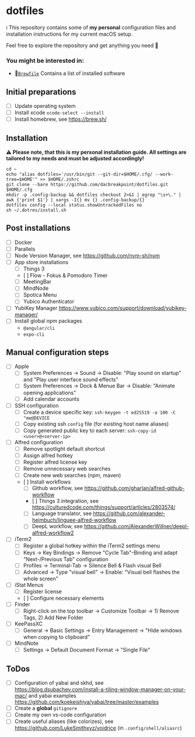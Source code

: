 # dotfiles

ℹ️ This repository contains some of **my personal** configuration files and installation instructions for my current macOS setup.

Feel free to explore the repository and get anything you need 😬

### You might be interested in:
* 🍎[`Brewfile`](.dotres/macos/Brewfile) Contains a list of installed software

## Initial preparations

- [ ] Update operating system
- [ ] Install xcode `xcode-select --install`
- [ ] Install homebrew, see <https://brew.sh/>

## Installation

⚠️ **Please note, that this is my personal installation guide. All settings are tailored to my needs and must be adjusted accordingly!**

```shell
cd ~
echo "alias dotfiles='/usr/bin/git --git-dir=$HOME/.cfg/ --work-tree=$HOME'" >> $HOME/.zshrc
git clone --bare https://github.com/dacbreakpoint/dotfiles.git $HOME/.cfg
mkdir -p .config-backup && dotfiles checkout 2>&1 | egrep "\s+\." | awk {'print $1'} | xargs -I{} mv {} .config-backup/{}
dotfiles config --local status.showUntrackedFiles no
sh ~/.dotres/install.sh
```

## Post installations

- [ ] Docker
- [ ] Parallels
- [ ] Node Version Manager, see <https://github.com/nvm-sh/nvm>
- [ ] App store installations
  - [ ] Things 3
  - [ ] Flow - Fokus & Pomodoro Timer
  - [ ] MeetingBar
  - [ ] MindNode
  - [ ] Spotica Menu
  - [ ] Yubico Authenticator
- [ ] YubiKey Manager <https://www.yubico.com/support/download/yubikey-manager/>
- [ ] Install global npm packages
  - `@angular/cli`
  - `expo-cli`

## Manual configuration steps

- [ ] Apple
  - [ ]	System Preferences -> Sound -> Disable: "Play sound on startup" and "Play user interface sound effects"
  - [ ]	System Preferences -> Dock & Menue Bar -> Disable: "Animate opening applications"
  - [ ]	Add calendar accounts
- [ ] SSH configuration
  - [ ] Create a device specific key: `ssh-keygen -t ed25519 -a 100 -C "me@DEVICE`
  - [ ] Copy existing ssh `config` file (for existing host name aliases)
  - [ ] Copy generated public key to each server: `ssh-copy-id <user>@<server-ip>`
- [ ] Alfred configuration
  - [ ] Remove spotlight default shortcut
  - [ ] Assign alfred hotkey
  - [ ] Register alfred license key
  - [ ] Remove unnecessary web searches
  - [ ] Create new web searches (npm, maven)
  - [ ] Install workflows
    - [ ] Github workflow, see <https://github.com/gharlan/alfred-github-workflow>
	- [ ] Things 3 integration, see <https://culturedcode.com/things/support/articles/2803574/>
	- [ ] Language translator, see <https://github.com/alexander-heimbuch/linguee-alfred-workflow>
	- [ ] DeepL workflow, see <https://github.com/AlexanderWillner/deepl-alfred-workflow2>
- [ ] iTerm2
  - [ ] Register a global hotkey within the iTerm2 settings menu
  - [ ] Keys -> Key Bindings -> Remove "Cycle Tab"-Binding and adapt "Next-/Previous Tab" configuration
  - [ ] Profiles -> Terminal-Tab -> Silence Bell & Flash visual Bell
  - [ ] Advanced -> Type "visual bell" -> Enable:  "Visual bell flashes the whole screen"
- [ ] iStat Menus
  - [ ] Register license
  - [ ] Configure necessary elements
- [ ] Finder
  - [ ] Right-click on the top toolbar -> Customize Toolbar -> 1) Remove Tags, 2) Add New Folder
- [ ] KeePassXC
  - [ ] General -> Basic Settings -> Entry Management -> "Hide windows when copying to clipboard"
- [ ] MindNote
  - [ ] Settings -> Default Document Format -> "Single File"

## ToDos

- [ ] Configuration of yabai and skhd, see <https://blog.dsubachev.com/install-a-tiling-window-manager-on-your-mac/> and yabai examples <https://github.com/koekeishiya/yabai/tree/master/examples>
- [ ] Create a **global** `gitignore`
- [ ] Create my own vs-code configuration
- [ ] Create useful aliases (like colorizes), see <https://github.com/LukeSmithxyz/voidrice> (in `.config/shell/aliasrc`)
